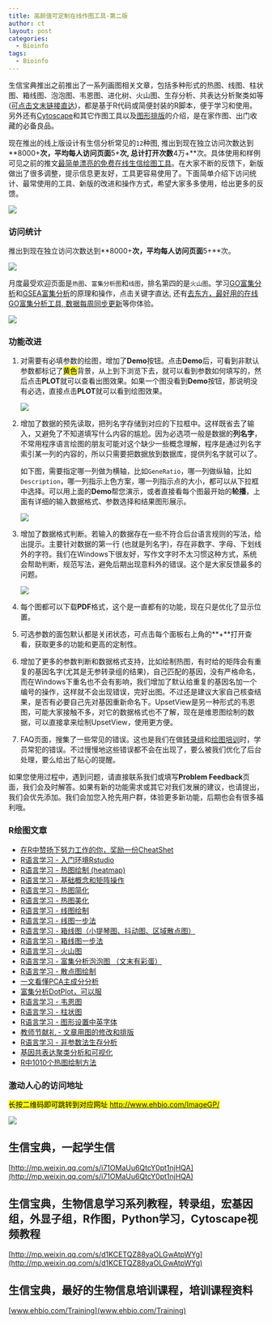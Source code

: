 ```yaml
---
title: 高颜值可定制在线作图工具-第二版
author: ct
layout: post
categories:
  - Bioinfo
tags:
  - Bioinfo
---
```



生信宝典推出之前推出了一系列画图相关文章，包括多种形式的热图、线图、柱状图、箱线图、泡泡图、韦恩图、进化树、火山图、生存分析、共表达分析聚类如等([可点击文末链接直达](http://mp.weixin.qq.com/s/bsvB1k17Izom2ldgdwXrdg))，都是基于R代码或简便封装的R脚本，便于学习和使用。另外还有[Cytoscape](http://mp.weixin.qq.com/s/C4EBufEtFF6bhBKrH8NXng)和其它作图工具以及[图形排版](http://mp.weixin.qq.com/s/HTsufk71U3wf14OOWSKEeQ)的介绍，是在家作图、出门收藏的必备良品。

现在推出的线上版设计有生信分析常见的`12`种图, 推出到现在独立访问次数达到**8000+**次，平均每人访问页面**5+**次, 总计打开次数**4万+**次。具体使用和样例可见之前的推文[最简单漂亮的免费在线生信绘图工具](http://mp.weixin.qq.com/s/pTHHqxuf0y1MCCCBaZjt9A)。在大家不断的反馈下，新版做出了很多调整，提示信息更友好，工具更容易使用了。下面简单介绍下访问统计、最常使用的工具、新版的改进和操作方式，希望大家多多使用，给出更多的反馈。

![](http://blog.genesino.com/images/imageGP/easyChart_list.png)

### 访问统计

推出到现在独立访问次数达到**8000+**次，平均每人访问页面**5+**次。

![](http://blog.genesino.com/images/imageGP/ImageGP1_record.png)

月度最受欢迎页面是`热图`、`富集分析图`和`线图`，排名第四的是`火山图`。学习[GO富集分析](http://mp.weixin.qq.com/s/d1KCETQZ88yaOLGwAtpWYg)和[GSEA富集分析](http://mp.weixin.qq.com/s/3Nd3urhfRGkw-F0LGZrlZQ)的原理和操作，点击关键字直达, 还有[去东方，最好用的在线GO富集分析工具, 数据每周同步更新](http://mp.weixin.qq.com/s/l6j2encDfEQkt2UeNCMFhg)等你体验。

![](http://blog.genesino.com/images/imageGP/ImageGP1_month.png)

### 功能改进

1. 对需要有必填参数的绘图，增加了**Demo**按钮。点击**Demo**后，可看到非默认参数都标记了<mark>黄色</mark>背景，从上到下浏览下去，就可以看到参数如何填写的，然后点击**PLOT**就可以查看出图效果。如果一个图没看到**Demo**按钮，那说明没有必选，直接点击**PLOT**就可以看到绘图效果。

   ![](http://blog.genesino.com/images/imageGP/line_demo1.png)

2. 增加了数据的预先读取，把列名字存储到对应的下拉框中。这样既省去了输入，又避免了不知道填写什么内容的尴尬。因为必选项一般是数据的**列名字**，不常用程序语言绘图的朋友可能对这个缺少一些概念理解，程序是通过列名字索引某一列的内容的，所以只需要把数据放到数据库，提供列名字就可以了。

   如下图，需要指定哪一列做为横轴，比如`GeneRatio`，哪一列做纵轴，比如`Description`，哪一列指示上色方案，哪一列指示点的大小，都可以从下拉框中选择。可以用上面的**Demo**帮您演示，或者直接看每个图最开始的**轮播**，上面有详细的输入数据格式、参数选择和结果图形展示。
   
   ![](http://blog.genesino.com/images/imageGP/data_format_xialakuang.png)

3. 增加了数据格式判断。若输入的数据存在一些不符合后台语言规则的写法，给出提示。主要针对数据的第一行 (也就是列名字)，存在非数字、字母、下划线外的字符。我们在Windows下很友好，写作文字时不太习惯这种方式，系统会帮助判断，规范写法，避免后期出现意料外的错误。这个是大家反馈最多的问题。

   ![](http://blog.genesino.com/images/imageGP/data_format_detection.png)

4. 每个图都可以下载**PDF**格式，这个是一直都有的功能，现在只是优化了显示位置。

5. 可选参数的面包默认都是关闭状态，可点击每个面板右上角的**+**打开查看，获取更多的功能和更高的定制性。

6. 增加了更多的参数判断和数据格式支持，比如绘制热图，有时给的矩阵会有重复的基因名字(尤其是无参转录组的结果)，自己匹配的基因，没有严格命名，而在Windows下重名也不会有影响，我们增加了默认给重复的基因名加一个编号的操作，这样就不会出现错误，完好出图。不过还是建议大家自己核查结果，是否有必要自己先对基因重新命名下。UpsetView是另一种形式的韦恩图，可能大家接触不多，对它的数据格式也不了解，现在是维恩图绘制的数据，可以直接拿来绘制UpsetView，使用更方便。

7. FAQ页面，搜集了一些常见的错误。这也是我们在做[转录组](http://mp.weixin.qq.com/s/BmtIOcIzIutufFilbJIgEA)和[绘图培训](http://mp.weixin.qq.com/s/aRuaX-qXlHkF2vme9QqWag)时，学员常犯的错误。不过慢慢地这些错误都不会在出现了，要么被我们优化了后台处理，要么给出了贴心的提醒。

如果您使用过程中，遇到问题，请直接联系我们或填写**Problem Feedback**页面，我们会及时解答。如果有新的功能需求或其它对我们发展的建议，也请提出，我们会优先添加。我们会加您入抢先用户群，体验更多新功能，后期也会有很多福利哦。

   
### R绘图文章

* [在R中赞扬下努力工作的你，奖励一份CheatShet](http://mp.weixin.qq.com/s/x3tWrQPriLRFXO8ZaD93EQ)
* [R语言学习 - 入门环境Rstudio](http://mp.weixin.qq.com/s?__biz=MzI5MTcwNjA4NQ==&amp;mid=2247483882&amp;idx=1&amp;sn=e16903b4b745a1ef51855be3824149f6&amp;chksm=ec0dc460db7a4d76a70bd4ca2d250f147225252ee963d3e577affaebeeb81dea1ff639d5e9aa#rd)
* [R语言学习 - 热图绘制 (heatmap)](http://mp.weixin.qq.com/s?__biz=MzI5MTcwNjA4NQ==&amp;mid=2247483889&amp;idx=1&amp;sn=9c9970cb120ac1e976713aca558ac9bf&amp;chksm=ec0dc47bdb7a4d6d6441e36055aa075b03d5592862eae01c05761e5972b39a62cf2228b19787#rd)
* [R语言学习 - 基础概念和矩阵操作](http://mp.weixin.qq.com/s?__biz=MzI5MTcwNjA4NQ==&amp;mid=2247483891&amp;idx=1&amp;sn=40daf6435398c4d9a41f332e9bba4915&amp;chksm=ec0dc479db7a4d6fec413bfb90a4660eb035b440d2bbee998114f7af29e3b3338a8adf62540a#rd)
* [R语言学习 - 热图简化](http://mp.weixin.qq.com/s?__biz=MzI5MTcwNjA4NQ==&amp;mid=2247483921&amp;idx=1&amp;sn=8326bc566e945386cad27250a33a1bf6&amp;chksm=ec0dc79bdb7a4e8d28bb909994432dab9bf09346b6f64a35ec1e657cbb298f10ca20c6838ca7#rd)
* [R语言学习 - 热图美化](http://mp.weixin.qq.com/s?__biz=MzI5MTcwNjA4NQ==&amp;mid=2247483901&amp;idx=1&amp;sn=5770a863352acd8f8aec3e157131bef8&amp;chksm=ec0dc477db7a4d61e5ee49323529d5b406941f0b2ebb63a8a8e7f35b28b97ada059692671c5b#rd)
* [R语言学习 - 线图绘制](http://mp.weixin.qq.com/s?__biz=MzI5MTcwNjA4NQ==&amp;mid=2247483937&amp;idx=1&amp;sn=8368c9346ccce10121c8a7b574c12f88&amp;chksm=ec0dc7abdb7a4ebd859713b8740b53f148e3ebb5047776e9cf42f2306ab082b6b968568f2f23#rd)
* [R语言学习 - 线图一步法](http://mp.weixin.qq.com/s?__biz=MzI5MTcwNjA4NQ==&amp;mid=2247483947&amp;idx=1&amp;sn=7cf0252efff5433447507b977fcaff97&amp;chksm=ec0dc7a1db7a4eb77a269709bdf2c8ab51bcad89aa780ec0be171a333e1cb8f3cc27eff277a1#rd)
* [R语言学习 - 箱线图（小提琴图、抖动图、区域散点图）](http://mp.weixin.qq.com/s?__biz=MzI5MTcwNjA4NQ==&amp;mid=2247483964&amp;idx=1&amp;sn=ee52ac37fb9a919f5c75c0abe2a49ad4&amp;chksm=ec0dc7b6db7a4ea0a51306347fc43265c41fda3eeaf4764ddc3795546371327579676cd74a38#rd)
* [R语言学习 - 箱线图一步法](http://mp.weixin.qq.com/s?__biz=MzI5MTcwNjA4NQ==&amp;mid=2247483971&amp;idx=1&amp;sn=1b40a1137ccb8b2fa1ab3eb1d0f05de9&amp;chksm=ec0dc7c9db7a4edf16ea4966b9acb7f23cd23bd6a2e59450ae11bdac899fa2fceb124264dcf4#rd)
* [R语言学习 - 火山图](http://mp.weixin.qq.com/s?__biz=MzI5MTcwNjA4NQ==&amp;mid=2247483996&amp;idx=1&amp;sn=9a29d52e78e9acffeb0a78077a14f9f2&amp;chksm=ec0dc7d6db7a4ec0163259e81e4ded54875a5dd8adaafbc6975a86c71223d863627ba37801e5#rd)
* [R语言学习 - 富集分析泡泡图 （文末有彩蛋）](http://mp.weixin.qq.com/s?__biz=MzI5MTcwNjA4NQ==&amp;mid=2247483978&amp;idx=1&amp;sn=e0c158c0e92375553036cc37f4987e40&amp;chksm=ec0dc7c0db7a4ed6ac593493b7d8b52f11f2feb92d24fa00d19527fbb6f95b24f7e313ef9440#rd")
* [R语言学习 - 散点图绘制](http://mp.weixin.qq.com/s?__biz=MzI5MTcwNjA4NQ==&amp;mid=2247484056&amp;idx=1&amp;sn=f9b2b4f7495b432e9294b7cbf42eaf33&amp;chksm=ec0dc712db7a4e04769d322558364b4b401b0a8153097c7252e83170e9201a31c2a7abbaf101#rd)
* [一文看懂PCA主成分分析](http://mp.weixin.qq.com/s?__biz=MzI5MTcwNjA4NQ==&amp;mid=2247484036&amp;idx=1&amp;sn=22ee356d0c9680d56dada1b777985ed2&amp;chksm=ec0dc70edb7a4e182a21475e9ddcde35b907c291549cc8c2e767be260af445ff5455aa358b04#rd)
* [富集分析DotPlot，可以服](http://mp.weixin.qq.com/s?__biz=MzI5MTcwNjA4NQ==&amp;mid=2247484063&amp;idx=1&amp;sn=f4e93d428e4910b4abbee9c0430cd170&amp;chksm=ec0dc715db7a4e0318b388ba2ab3d51677741421c42ada474a0ac6046a0699283014eae84b6f#rd)
* [R语言学习 - 韦恩图](http://mp.weixin.qq.com/s?__biz=MzI5MTcwNjA4NQ==&mid=2247484076&idx=1&sn=fa5af19a2a4db4b0c5c7f145bf93ca57&chksm=ec0dc726db7a4e30fe7a0492ed9ea8eb5fa1c34641b1442a2da003efde0546b30c48fde3f118#rd)
* [R语言学习 - 柱状图](http://mp.weixin.qq.com/s?__biz=MzI5MTcwNjA4NQ==&amp;mid=2247484134&amp;idx=1&amp;sn=ffb41298eae74834af2f5dad05d37921&amp;chksm=ec0dc76cdb7a4e7a852ac0670532c12c690399f140a2335f640eaf01f7da26bc5480941686a9#rd)
* [R语言学习 - 图形设置中英字体](http://mp.weixin.qq.com/s/NAwyvtTS7t5rRU7KKBwHTA)
* [教师节献礼 - 文章用图的修改和排版](https://mp.weixin.qq.com/s/IJNyhinakY0lSXgCN7b9ug)
* [R语言学习 - 非参数法生存分析](http://mp.weixin.qq.com/s/_Dy9Yn8fc8I0rASGxH5x9A)
* [基因共表达聚类分析和可视化](http://mp.weixin.qq.com/s/ST2SAmfKOptpJOHS8podmQ)
* [R中1010个热图绘制方法](http://mp.weixin.qq.com/s/N7oLvJ1oPIImgybJVVSxXg)

### 激动人心的访问地址

<mark>长按二维码即可跳转到对应网址 <http://www.ehbio.com/ImageGP/></mark>

![](http://www.ehbio.com/ehbio_resource/easy_chart.png)

## 生信宝典，一起学生信

[http://mp.weixin.qq.com/s/i71OMaUu6QtcY0pt1njHQA](http://mp.weixin.qq.com/s/i71OMaUu6QtcY0pt1njHQA)

## 生信宝典，生物信息学习系列教程，转录组，宏基因组，外显子组，R作图，Python学习，Cytoscape视频教程

[http://mp.weixin.qq.com/s/d1KCETQZ88yaOLGwAtpWYg](http://mp.weixin.qq.com/s/d1KCETQZ88yaOLGwAtpWYg)

## 生信宝典，最好的生物信息培训课程，培训课程资料

[www.ehbio.com/Training](www.ehbio.com/Training)

